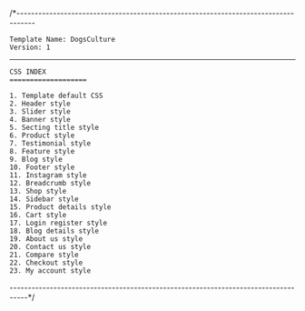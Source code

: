 /*-----------------------------------------------------------------------------------

    Template Name: DogsCulture
    Version: 1

-----------------------------------------------------------------------------------
    
    CSS INDEX
    ===================
	
    1. Template default CSS
    2. Header style
    3. Slider style
    4. Banner style
    5. Secting title style
    6. Product style
    7. Testimonial style
    8. Feature style
    9. Blog style
    10. Footer style
    11. Instagram style
    12. Breadcrumb style
    13. Shop style
    14. Sidebar style
    15. Product details style
    16. Cart style
    17. Login register style
    18. Blog details style
    19. About us style
    20. Contact us style
    21. Compare style
    22. Checkout style
    23. My account style
    
-----------------------------------------------------------------------------------*/
